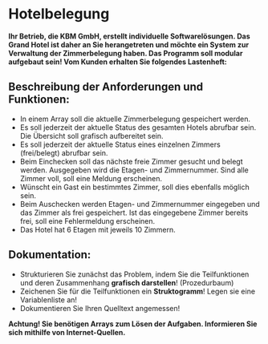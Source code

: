 # Hotelbelegung

**Ihr  Betrieb,  die  KBM  GmbH,  erstellt  individuelle  Softwarelösungen.  Das 
Grand  Hotel ist daher an Sie herangetreten und möchte ein System zur Verwaltung
der Zimmerbelegung haben. Das Programm soll modular aufgebaut sein! Vom Kunden
erhalten Sie folgendes Lastenheft:**

## Beschreibung der Anforderungen und Funktionen:

* In einem Array soll die aktuelle Zimmerbelegung gespeichert werden.
* Es soll jederzeit der aktuelle Status des gesamten Hotels abrufbar sein. Die
  Übersicht soll grafisch aufbereitet sein.
* Es soll jederzeit der aktuelle Status eines einzelnen Zimmers (frei/belegt)
  abrufbar sein.
* Beim Einchecken soll das nächste freie Zimmer gesucht und belegt werden.
  Ausgegeben wird die Etagen- und Zimmernummer. Sind alle Zimmer voll, soll eine
  Meldung erscheinen.
* Wünscht ein Gast ein bestimmtes Zimmer, soll dies ebenfalls möglich sein.
* Beim Auschecken werden Etagen- und Zimmernummer eingegeben und das Zimmer als
  frei gespeichert. Ist das eingegebene Zimmer bereits frei, soll eine
  Fehlermeldung erscheinen.
* Das Hotel hat 6 Etagen mit jeweils 10 Zimmern.

## Dokumentation:

* Strukturieren Sie zunächst das Problem, indem Sie die Teilfunktionen und deren
  Zusammenhang **grafisch darstellen**! (Prozedurbaum)
* Zeichenen Sie für die Teilfunktionen ein **Struktogramm**! Legen sie eine
  Variablenliste an!
* Dokumentieren Sie Ihren Quelltext angemessen!

**Achtung! Sie benötigen Arrays zum Lösen der Aufgaben. Informieren Sie sich
mithilfe von Internet-Quellen.**

